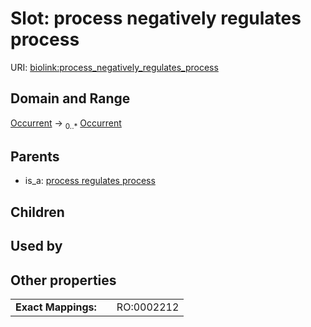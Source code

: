 
# Slot: process negatively regulates process




URI: [biolink:process_negatively_regulates_process](https://w3id.org/biolink/vocab/process_negatively_regulates_process)


## Domain and Range

[Occurrent](Occurrent.md) &#8594;  <sub>0..\*</sub> [Occurrent](Occurrent.md)

## Parents

 *  is_a: [process regulates process](process_regulates_process.md)

## Children


## Used by


## Other properties

|  |  |  |
| --- | --- | --- |
| **Exact Mappings:** | | RO:0002212 |

